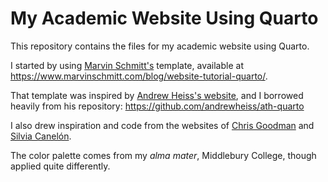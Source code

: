 # My Academic Website Using Quarto

This repository contains the files for my academic website using Quarto.

I started by using [Marvin Schmitt's](https://www.marvinschmitt.com) template, available at <https://www.marvinschmitt.com/blog/website-tutorial-quarto/>.

That template was inspired by [Andrew Heiss's website](https://www.andrewheiss.com), and I borrowed heavily from his repository: <https://github.com/andrewheiss/ath-quarto>

I also drew inspiration and code from the websites of [Chris Goodman](https://www.cgoodman.com) and [Silvia Canelón](https://silviacanelon.com).

The color palette comes from my *alma mater*, Middlebury College, though applied quite differently.
